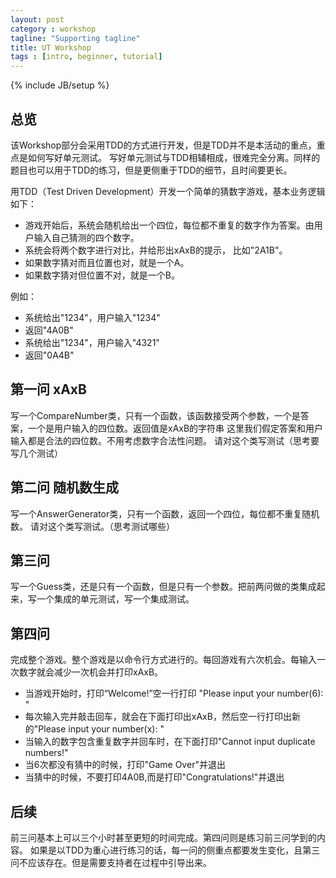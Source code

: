 ```yaml
---
layout: post
category : workshop
tagline: "Supporting tagline"
title: UT Workshop
tags : [intro, beginner, tutorial]
---
```

{% include JB/setup %}

## 总览

该Workshop部分会采用TDD的方式进行开发，但是TDD并不是本活动的重点，重点是如何写好单元测试。
写好单元测试与TDD相辅相成，很难完全分离。同样的题目也可以用于TDD的练习，但是更侧重于TDD的细节，且时间要更长。

用TDD（Test Driven Development）开发一个简单的猜数字游戏，基本业务逻辑如下：

- 游戏开始后，系统会随机给出一个四位，每位都不重复的数字作为答案。由用户输入自己猜测的四个数字。
- 系统会将两个数字进行对比，并给形出xAxB的提示， 比如"2A1B"。
- 如果数字猜对而且位置也对，就是一个A。
- 如果数字猜对但位置不对，就是一个B。

例如：

- 系统给出"1234"，用户输入"1234"
 - 返回"4A0B"
- 系统给出"1234"，用户输入"4321"
 - 返回"0A4B"


## 第一问 xAxB

写一个CompareNumber类，只有一个函数，该函数接受两个参数，一个是答案，一个是用户输入的四位数。返回值是xAxB的字符串
这里我们假定答案和用户输入都是合法的四位数。不用考虑数字合法性问题。
请对这个类写测试（思考要写几个测试）

## 第二问 随机数生成

写一个AnswerGenerator类，只有一个函数，返回一个四位，每位都不重复随机数。
请对这个类写测试。（思考测试哪些）

## 第三问

写一个Guess类，还是只有一个函数，但是只有一个参数。把前两问做的类集成起来，写一个集成的单元测试，写一个集成测试。

## 第四问

完成整个游戏。整个游戏是以命令行方式进行的。每回游戏有六次机会。每输入一次数字就会减少一次机会并打印xAxB。

- 当游戏开始时，打印“Welcome!”空一行打印 "Please input your number(6): "
- 每次输入完并敲击回车，就会在下面打印出xAxB，然后空一行打印出新的"Please input your number(x): "
- 当输入的数字包含重复数字并回车时，在下面打印"Cannot input duplicate numbers!"
- 当6次都没有猜中的时候，打印"Game Over"并退出
- 当猜中的时候，不要打印4A0B,而是打印"Congratulations!"并退出


## 后续

前三问基本上可以三个小时甚至更短的时间完成。第四问则是练习前三问学到的内容。
如果是以TDD为重心进行练习的话，每一问的侧重点都要发生变化，且第三问不应该存在。但是需要支持者在过程中引导出来。
